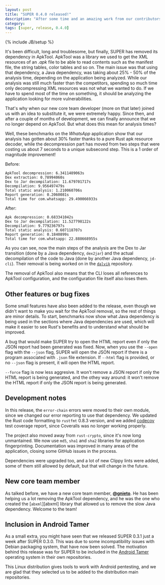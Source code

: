 ```yaml
---
layout: post
title: "SUPER 0.4.0 released!"
description: "After some time and an amazing work from our contributors, here we have SUPER 0.4.0 without the APKTool dependency"
category:
tags: [super, release, 0.4.0]
---
```

{% include JB/setup %}

It's been difficult, long and troublesome, but finally, SUPER has removed its dependency in ApkTool.
ApkTool was a library we used to get the XML resources of an *.apk* file to be able to read contents
such as the manifest file, the string tables, color tables and so on. The main issue was that using
that dependency, a Java dependency, was taking about 25% - 50% of the analysis time, depending on
the application being analyzed. While our analysis was still much faster than the competitors,
spending so much time only decompressing XML resources was not what we wanted to do. If we have to
spend most of the time on something, it should be analyzing the application looking for more
vulnerabilities.

That's why when our new core team developer (more on that later) joined us with an idea to
substitute it, we were extremely happy. Since then, and after a couple of months of development, we
can finally announce that we no longer depend on ApkTool. But what does this mean for analysis
times?

Well, these benchmarks on the *WhatsApp* application show that our analysis has gotten about 30%
faster thanks to a pure Rust apk resource decoder, while the decompression part has moved from two
steps that were costing us about 7 seconds to a unique subsecond step. This is a 1 order of
magnitude improvement!

Before:
```text
ApkTool decompression: 6.3411489063s
Dex extraction: 0.78994060s
Dex to Jar decompilation: 11.679701717s
Decompilation: 9.956497479s
Total static analysis: 1.210060706s
Report generation: 0.2060081s
Total time for com.whatsapp: 29.490066933s
```

After:
```text
Apk decompression: 0.683341042s
Dex to Jar decompilation: 11.527798122s
Decompilation: 9.779236797s
Total static analysis: 0.607118707s
Report generation: 0.1840899s
Total time for com.whatsapp: 22.888668955s
```

As you can see, now the main steps of the analysis are the Dex to Jar transition (done by a Java
dependency, `dex2jar`) and the actual decompilation of the code to Java (done by another Java
dependency, `jd-cli`). Their removal is being worked on in the [`dalvik`][dalvik] repository.

The removal of ApkTool also means that the CLI loses all references to ApkTool configuration, and
the configuration file itself also loses them.

## Other features or bug fixes

Some small features have also been added to the release, even though we didn't want to make you wait
for the ApkTool removal, so the rest of things are minor details. To start, benchmarks now show what
Java dependency is being used in the sections where Java dependencies are used, which will make it
easier to see Rust's benefits and to understand what should be improved.

A bug that would make SUPER try to open the HTML report even if only the JSON report had been
generated was fixed. Now, when you use the `--open` flag with the `--json` flag, SUPER will open
the JSON report if there is a program associated with `.json` file extension. If `--html` flag is
provided, or no `--json` flag is present, it will open the HTML report.

`--force` flag is now less aggresive. It won't remove a JSON report if only the HTML report is being
generated, and the othey way around: it won't remove the HTML report if only the JSON report is
being generated.

## Development notes

In this release, the `error-chain` errors were moved to their own module, since we changed our error
reporting to use that dependency. We updated the Rust code formatting to `rustfmt` 0.8.3 version,
and we added [codecov][codecov] test coverage report, since Coveralls was no longer working
properly.

The project also moved away from `rust-crypto`, since it's now long unmantained. We now use `md5`,
`sha1` and `sha2` libraries for application fingerprinting. Documentation was improved in many areas
of the application, closing some GitHub issues in the process.

Dependencies were upgraded too, and a lot of new Clippy lints were added, some of them still allowed
by default, but that will change in the future.

## New core team member

As talked before, we have a new core team member, [**@gnieto**][gh_gnieto]. He has been helping us a
lot removing the ApkTool dependency, and he was the one who created the [`abxml`][abxml] library
that allowed us to remove the slow Java dependency. Welcome to the team!

## Inclusion in Android Tamer

As a small extra, you might have seen that we released SUPER 0.3.1 just a week after SUPER 0.3.0.
This was due to some incompatibility issues with Debian packaging system, that have now been solved.
The motivation behind this release was for SUPER to be included in the [Android Tamer][a_tamer]
operating system in their own repositories.

This Linux distribution gives tools to work with Android pentesting, and we are glad that they
selected us to be added to the distribution main repositories.

[dalvik]: https://github.com/SUPERAndroidAnalyzer/dalvik
[codecov]: https://codecov.io/gh/SUPERAndroidAnalyzer/super
[gh_gnieto]: https://github.com/gnieto
[a_tamer]: https://androidtamer.com/
